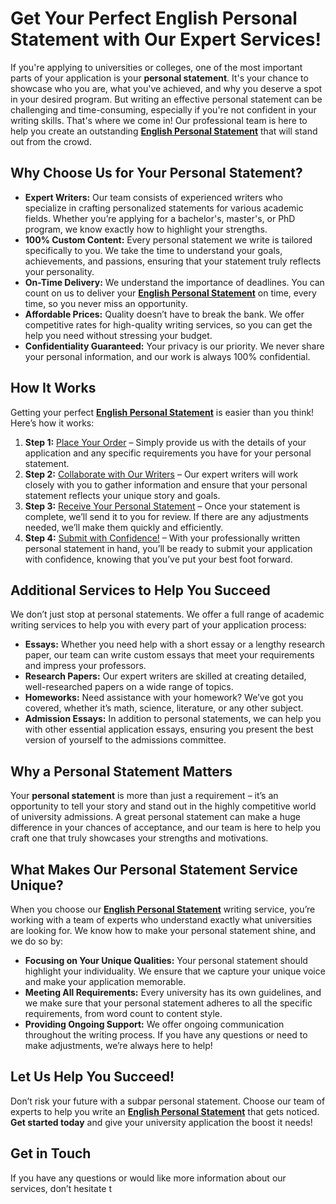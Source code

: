 # Get Your Perfect English Personal Statement with Our Expert Services!

If you're applying to universities or colleges, one of the most important parts of your application is your **personal statement**. It's your chance to showcase who you are, what you've achieved, and why you deserve a spot in your desired program. But writing an effective personal statement can be challenging and time-consuming, especially if you're not confident in your writing skills. That's where we come in! Our professional team is here to help you create an outstanding [**English Personal Statement**](https://tinyurl.com/topessay?keyword=english+personal+statement) that will stand out from the crowd.

## Why Choose Us for Your Personal Statement?

- **Expert Writers:** Our team consists of experienced writers who specialize in crafting personalized statements for various academic fields. Whether you’re applying for a bachelor's, master's, or PhD program, we know exactly how to highlight your strengths.
- **100% Custom Content:** Every personal statement we write is tailored specifically to you. We take the time to understand your goals, achievements, and passions, ensuring that your statement truly reflects your personality.
- **On-Time Delivery:** We understand the importance of deadlines. You can count on us to deliver your [**English Personal Statement**](https://tinyurl.com/topessay?keyword=english+personal+statement) on time, every time, so you never miss an opportunity.
- **Affordable Prices:** Quality doesn’t have to break the bank. We offer competitive rates for high-quality writing services, so you can get the help you need without stressing your budget.
- **Confidentiality Guaranteed:** Your privacy is our priority. We never share your personal information, and our work is always 100% confidential.

## How It Works

Getting your perfect [**English Personal Statement**](https://tinyurl.com/topessay?keyword=english+personal+statement) is easier than you think! Here’s how it works:

1. **Step 1:** [Place Your Order](https://tinyurl.com/topessay?keyword=english+personal+statement) – Simply provide us with the details of your application and any specific requirements you have for your personal statement.
2. **Step 2:** [Collaborate with Our Writers](https://tinyurl.com/topessay?keyword=english+personal+statement) – Our expert writers will work closely with you to gather information and ensure that your personal statement reflects your unique story and goals.
3. **Step 3:** [Receive Your Personal Statement](https://tinyurl.com/topessay?keyword=english+personal+statement) – Once your statement is complete, we’ll send it to you for review. If there are any adjustments needed, we’ll make them quickly and efficiently.
4. **Step 4:** [Submit with Confidence!](https://tinyurl.com/topessay?keyword=english+personal+statement) – With your professionally written personal statement in hand, you’ll be ready to submit your application with confidence, knowing that you’ve put your best foot forward.

## Additional Services to Help You Succeed

We don’t just stop at personal statements. We offer a full range of academic writing services to help you with every part of your application process:

- **Essays:** Whether you need help with a short essay or a lengthy research paper, our team can write custom essays that meet your requirements and impress your professors.
- **Research Papers:** Our expert writers are skilled at creating detailed, well-researched papers on a wide range of topics.
- **Homeworks:** Need assistance with your homework? We’ve got you covered, whether it’s math, science, literature, or any other subject.
- **Admission Essays:** In addition to personal statements, we can help you with other essential application essays, ensuring you present the best version of yourself to the admissions committee.

## Why a Personal Statement Matters

Your **personal statement** is more than just a requirement – it’s an opportunity to tell your story and stand out in the highly competitive world of university admissions. A great personal statement can make a huge difference in your chances of acceptance, and our team is here to help you craft one that truly showcases your strengths and motivations.

## What Makes Our Personal Statement Service Unique?

When you choose our [**English Personal Statement**](https://tinyurl.com/topessay?keyword=english+personal+statement) writing service, you’re working with a team of experts who understand exactly what universities are looking for. We know how to make your personal statement shine, and we do so by:

- **Focusing on Your Unique Qualities:** Your personal statement should highlight your individuality. We ensure that we capture your unique voice and make your application memorable.
- **Meeting All Requirements:** Every university has its own guidelines, and we make sure that your personal statement adheres to all the specific requirements, from word count to content style.
- **Providing Ongoing Support:** We offer ongoing communication throughout the writing process. If you have any questions or need to make adjustments, we’re always here to help!

## Let Us Help You Succeed!

Don’t risk your future with a subpar personal statement. Choose our team of experts to help you write an [**English Personal Statement**](https://tinyurl.com/topessay?keyword=english+personal+statement) that gets noticed. **Get started today** and give your university application the boost it needs!

## Get in Touch

If you have any questions or would like more information about our services, don’t hesitate t
